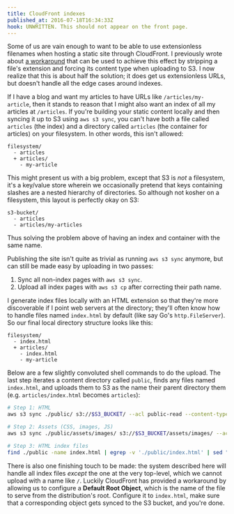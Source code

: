 ```yaml
---
title: CloudFront indexes
published_at: 2016-07-18T16:34:33Z
hook: UNWRITTEN. This should not appear on the front page.
---
```


Some of us are vain enough to want to be able to use extensionless filenames
when hosting a static site through CloudFront. I previously wrote about [a
workaround][workaround] that can be used to achieve this effect by stripping a
file's extension and forcing its content type when uploading to S3. I now
realize that this is about half the solution; it does get us extensionless
URLs, but doesn't handle all the edge cases around indexes.

If I have a blog and want my articles to have URLs like `/articles/my-article`,
then it stands to reason that I might also want an index of all my articles at
`/articles`. If you're building your static content locally and then syncing it
up to S3 using `aws s3 sync`, you can't have both a file called `articles` (the
index) and a directory called `articles` (the container for articles) on your
filesystem. In other words, this isn't allowed:

```
filesystem/
  - articles
  + articles/
    - my-article
```

This might present us with a big problem, except that S3 is _not_ a filesystem,
it's a key/value store wherein we occasionally pretend that keys containing
slashes are a nested hierarchy of directories. So although not kosher on a
filesystem, this layout is perfectly okay on S3:

```
s3-bucket/
  - articles
  - articles/my-articles
```

Thus solving the problem above of having an index and container with the same
name.

Publishing the site isn't quite as trivial as running `aws s3 sync` anymore,
but can still be made easy by uploading in two passes:

1. Sync all non-index pages with `aws s3 sync`.
2. Upload all index pages with `aws s3 cp` after correcting their path name.

I generate index files locally with an HTML extension so that they're more
discoverable if I point web servers at the directory; they'll often know how to
handle files named `index.html` by default (like say Go's `http.FileServer`).
So our final local directory structure looks like this:

```
filesystem/
  - index.html
  + articles/
    - index.html
    - my-article
```

Below are a few slightly convoluted shell commands to do the upload. The last
step iterates a content directory called `public`, finds any files named
`index.html`, and uploads them to S3 as the name their parent directory them
(e.g. `articles/index.html` becomes `articles`):

``` sh
# Step 1: HTML
aws s3 sync ./public/ s3://$S3_BUCKET/ --acl public-read --content-type text/html --delete --exclude 'assets*'

# Step 2: Assets (CSS, images, JS)
aws s3 sync ./public/assets/images/ s3://$S3_BUCKET/assets/images/ --acl public-read --delete

# Step 3: HTML index files
find ./public -name index.html | egrep -v './public/index.html' | sed "s|^\./public/||" | xargs -I{} -n1 dirname {} | xargs -I{} -n1 aws s3 cp ./public/{}/index.html s3://$S3_BUCKET/{} --acl public-read --content-type text/html
```

There is also one finishing touch to be made: the system described here will
handle all index files _except_ the one at the very top-level, which we cannot
upload with a name like `/`. Luckily CloudFront has provided a workaround by
allowing us to configure a **Default Root Object**, which is the name of the
file to serve from the distribution's root. Configure it to `index.html`, make
sure that a corresponding object gets synced to the S3 bucket, and you're
done.

[workaround]: /fragments/aws-static-hosting-workaround
